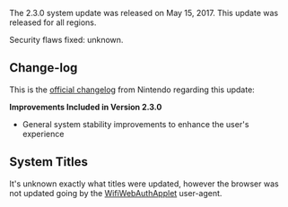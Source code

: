 The 2.3.0 system update was released on May 15, 2017. This update was
released for all regions.

Security flaws fixed: unknown.

## Change-log

This is the [official
changelog](http://en-americas-support.nintendo.com/app/answers/detail/a_id/22525/p/897)
from Nintendo regarding this update:

**Improvements Included in Version 2.3.0**

  - General system stability improvements to enhance the user's
    experience

## System Titles

It's unknown exactly what titles were updated, however the browser was
not updated going by the
[WifiWebAuthApplet](Internet%20Browser.md "wikilink") user-agent.
